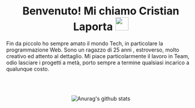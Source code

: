 <h1 align="center">Benvenuto! Mi chiamo Cristian Laporta <img src="https://media.giphy.com/media/hvRJCLFzcasrR4ia7z/giphy.gif" width="35"></h1>

Fin da piccolo ho sempre amato il mondo Tech, in particolare la programmazione Web. Sono un ragazzo di 25 anni , estroverso, molto creativo ed attento al dettaglio. Mi piace particolarmente il lavoro in Team, 
odio lasciare i progetti a metà, porto sempre a termine qualsiasi incarico a qualunque costo.

<br><br>
               <center>  ![Anurag's github stats](https://github-readme-stats.vercel.app/api?username=CristianLaporta&theme=dark&show_icons=true)</center>

